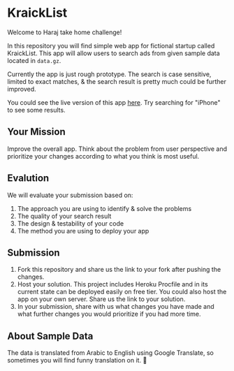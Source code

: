 # KraickList

Welcome to Haraj take home challenge!

In this repository you will find simple web app for fictional startup called KraickList. This app will allow users to search ads from given sample data located in `data.gz`.

Currently the app is just rough prototype. The search is case sensitive, limited to exact matches, & the search result is pretty much could be further improved.

You could see the live version of this app [here](https://kraicklist.herokuapp.com/). Try searching for "iPhone" to see some results.

## Your Mission

Improve the overall app. Think about the problem from user perspective and prioritize your changes according to what you think is most useful.

## Evalution

We will evaluate your submission based on:

1. The approach you are using to identify & solve the problems
2. The quality of your search result
3. The design & testability of your code
4. The method you are using to deploy your app

## Submission

1. Fork this repository and share us the link to your fork after pushing the changes.
2. Host your solution. This project includes Heroku Procfile and in its current state can be deployed easily on free tier. You could also host the app on your own server. Share us the link to your solution.
3. In your submission, share with us what changes you have made and what further changes you would prioritize if you had more time.

## About Sample Data

The data is translated from Arabic to English using Google Translate, so sometimes you will find funny translation on it. 🤣
